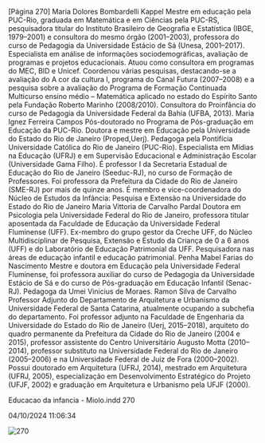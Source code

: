 [Página 270]
Maria Dolores Bombardelli Kappel
Mestre em educação pela PUC-Rio, graduada em Matemática
e em Ciências pela PUC-RS, pesquisadora titular do Instituto
Brasileiro de Geografia e Estatística (IBGE, 1979–2001) e
consultora do mesmo órgão (2001–2003), professora do
curso de Pedagogia da Universidade Estácio de Sá (Unesa,
2001–2017). Especialista em análise de informações
sociodemográficas, avaliação de programas e projetos
educacionais. Atuou como consultora em programas do MEC,
BID e Unicef. Coordenou várias pesquisas, destacando-se a
avaliação do A cor da cultura I, programa do Canal Futura
(2007–2008) e a pesquisa sobre a avaliação do Programa de
Formação Continuada Multicurso ensino médio – Matemática
aplicado no estado do Espírito Santo pela Fundação Roberto
Marinho (2008/2010). Consultora do Proinfância do curso de
Pedagogia da Universidade Federal da Bahia (UFBA, 2013).
Maria Ignez Ferreira Campos
Pós-doutorado no Programa de Pós-graduação em Educação
da PUC-Rio. Doutora e mestre em Educação pela Universidade
do Estado do Rio de Janeiro (Proped,Uerj). Pedagoga pela
Pontifícia Universidade Católica do Rio de Janeiro (PUC-Rio).
Especialista em Mídias na Educação (UFRJ) e em Supervisão
Educacional e Administração Escolar (Universidade Gama
Filho). É professor I da Secretaria Estadual de Educação do
Rio de Janeiro (Seeduc-RJ), no curso de Formação de
Professores. Foi professora da Prefeitura da Cidade do Rio de
Janeiro (SME-RJ) por mais de quinze anos. É membro e
vice-coordenadora do Núcleo de Estudos da Infância: Pesquisa
e Extensão na Universidade do Estado do Rio de Janeiro
Maria Vittoria de Carvalho Pardal
Doutora em Psicologia pela Universidade Federal do Rio
de Janeiro, professora titular aposentada da Faculdade
de Educação da Universidade Federal Fluminense (UFF).
Ex-membro do grupo gestor da Creche UFF, do Núcleo
Multidisciplinar de Pesquisa, Extensão e Estudo da Criança de
0 a 6 anos (UFF) e do Laboratório de Educação Patrimonial da
UFF. Pesquisadora nas áreas de educação infantil e educação
patrimonial.
Penha Mabel Farias do Nascimento
Mestre e doutora em Educação pela Universidade Federal
Fluminense, foi professora auxiliar do curso de Pedagogia da
Universidade Estácio de Sá e do curso de Pós-graduação em
Educação Infantil (Senac-RJ). Pedagoga da Umei Vinicius de
Moraes.
Ramon Silva de Carvalho
Professor Adjunto do Departamento de Arquitetura e
Urbanismo da Universidade Federal de Santa Catarina,
atualmente ocupando a subchefia do departamento. Foi
professor adjunto na Faculdade de Engenharia da Universidade
do Estado do Rio de Janeiro (Uerj, 2015–2018), arquiteto
do quadro permanente da Prefeitura da Cidade do Rio
de Janeiro (2004 e 2015), professor assistente do Centro
Universitário Augusto Motta (2010–2014), professor substituto
na Universidade Federal do Rio de Janeiro (2005–2006)
e na Universidade Federal de Juiz de Fora (2000–2002).
Possui doutorado em Arquitetura (UFRJ, 2014), mestrado em
Arquitetura (UFRJ, 2005), especialização em Desenvolvimento
Estratégico do Projeto (UFJF, 2002) e graduação em Arquitetura
e Urbanismo pela UFJF (2000).

Educacao da infancia - Miolo.indd 270

04/10/2024 11:06:34

![270](./img/page_270-01.jpg)
